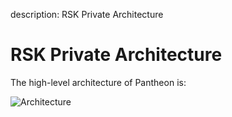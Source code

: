description: RSK Private Architecture 
<!--- END of page meta data -->

# RSK Private Architecture

The high-level architecture of Pantheon is: 

![Architecture](../images/Architecture.png)